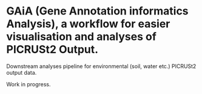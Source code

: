 # GAiA (Gene Annotation informatics Analysis), a workflow for easier visualisation and analyses of PICRUSt2 Output.

Downstream analyses pipeline for environmental (soil, water etc.) PICRUSt2 output data.

Work in progress.
